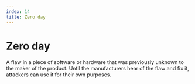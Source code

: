 ```yaml
---
index: 14
title: Zero day
---
```

# Zero day

A flaw in a piece of software or hardware that was previously unknown to the maker of the product. Until the manufacturers hear of the flaw and fix it, attackers can use it for their own purposes.